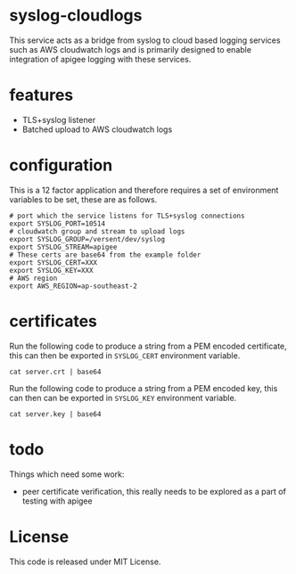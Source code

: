 # syslog-cloudlogs

This service acts as a bridge from syslog to cloud based logging services such as AWS cloudwatch logs and is primarily designed to enable integration of apigee logging with these services.

# features

* TLS+syslog listener
* Batched upload to AWS cloudwatch logs

# configuration

This is a 12 factor application and therefore requires a set of environment variables to be set, these are as follows.

```
# port which the service listens for TLS+syslog connections
export SYSLOG_PORT=10514
# cloudwatch group and stream to upload logs
export SYSLOG_GROUP=/versent/dev/syslog
export SYSLOG_STREAM=apigee
# These certs are base64 from the example folder
export SYSLOG_CERT=XXX
export SYSLOG_KEY=XXX
# AWS region
export AWS_REGION=ap-southeast-2
```

# certificates

Run the following code to produce a string from a PEM encoded certificate, this can then be exported in `SYSLOG_CERT` environment variable.

```
cat server.crt | base64 
```

Run the following code to produce a string from a PEM encoded key, this can then  can be exported in `SYSLOG_KEY` environment variable.

```
cat server.key | base64 
```

# todo

Things which need some work:

* peer certificate verification, this really needs to be explored as a part of testing with apigee

# License

This code is released under MIT License.